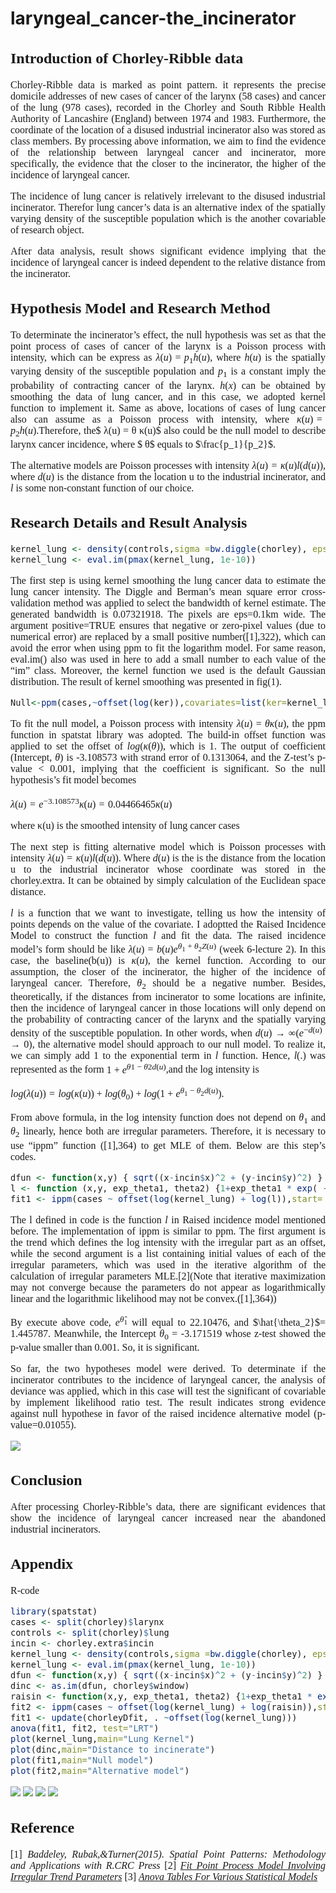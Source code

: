 # laryngeal_cancer-the_incinerator

<font face="Times new" size=3 align="justify"> 

## Introduction of Chorley-Ribble data

Chorley-Ribble data is marked as point pattern. it represents the precise domicile addresses of new cases of cancer of the larynx (58 cases) and cancer of the lung (978 cases), recorded in the Chorley and South Ribble Health Authority of Lancashire (England) between 1974 and 1983. Furthermore, the coordinate of the location of a disused industrial incinerator also was stored as class members. By processing above information, we aim to find the evidence of the relationship between laryngeal cancer and incinerator, more specifically, the evidence that the closer to the incinerator, the higher of the incidence of laryngeal cancer.  

The incidence of lung cancer is relatively irrelevant to the disused industrial incinerator. Therefor lung cancer’s data is an alternative index of the spatially varying density of the susceptible population which is the another covariable of research object.

After data analysis, result shows significant evidence implying that the incidence of laryngeal cancer is indeed dependent to the relative distance from the incinerator.

## Hypothesis Model and Research Method

To determinate the incinerator’s effect, the null hypothesis was set as that the point process of cases of cancer of the larynx is a Poisson process with intensity, which can be express as $λ(u) = p_1h(u)$, where $h(u)$ is the spatially varying density of the susceptible population and $p_1$ is a constant imply the probability of contracting cancer of the larynx. $h(x)$ can be obtained by smoothing the data of lung cancer, and in this case, we adopted kernel function to implement it. Same as above, locations of cases of lung cancer also can assume as a Poisson process with intensity, where $κ(u) = p_2 h(u)$.Therefore, the$ λ(u) = θ κ(u)$ also could be the null model to describe larynx cancer incidence, where $ θ$ equals to $\frac{p_1}{p_2}$.

The alternative models are Poisson processes with intensity $λ(u) =κ(u)l(d(u))$, where $d(u)$ is the distance from the location u to the industrial incinerator, and $l$ is some non-constant function of our choice.

## Research Details and Result Analysis  

```r
kernel_lung <- density(controls,sigma =bw.diggle(chorley), eps=0.1, positive=TRUE)
kernel_lung <- eval.im(pmax(kernel_lung, 1e-10))
```

The first step is using kernel smoothing the lung cancer data to estimate the lung cancer intensity. The Diggle and Berman’s mean square error cross-validation method was applied to select the bandwidth of kernel estimate. The generated bandwidth is 0.07321918. The pixels are eps=0.1km wide. The argument positive=TRUE ensures that negative or zero-pixel values (due to numerical error) are replaced by a small positive number([1],322), which can avoid the error when using ppm to fit the logarithm model. For same reason, eval.im() also was used in here to add a small number to each value of the “im” class. Moreover, the kernel function we used is the default Gaussian distribution. The result of kernel smoothing was presented in fig(1).

```r
Null<-ppm(cases,~offset(log(ker)),covariates=list(ker=kernel_lung))
```

To fit the null model, a Poisson process with intensity $λ(u) = θ κ(u)$, the ppm function in spatstat library was adopted. The build-in offset function was applied to set the offset of $log(\kappa(\theta))$, which is 1. The output of coefficient (Intercept, $θ$) is -3.108573 with strand error of 0.1313064, and the Z-test’s p-value < 0.001, implying that the coefficient is significant. So the null hypothesis’s fit model becomes

$λ(u) = e^{-3.108573} κ(u) =0.04466465κ(u)$

where κ(u) is the smoothed intensity of lung cancer cases

The next step is fitting alternative model which is Poisson processes with intensity $λ(u) =κ(u)l(d(u))$. Where $d(u)$ is the is the distance from the location u to the industrial incinerator whose coordinate was stored in the chorley.extra. It can be obtained by simply calculation of the Euclidean space distance.

$l$ is a function that we want to investigate, telling us how the intensity of points depends on the value of the covariate. I adoptted the Raised Incidence Model to construct the function $l$ and fit the data. The raised incidence model’s form should be like $\lambda(u)=b(u)e^{\theta_1+\theta_2Z(u)}$ (week 6-lecture 2). In this case, the baseline(b(u)) is $\kappa (u)$, the kernel function. According to our assumption, the closer of the incinerator, the higher of the incidence of laryngeal cancer. Therefore, $\theta_2$ should be a negative number. Besides, theoretically, if the distances from incinerator to some locations are infinite, then the incidence of laryngeal cancer in those locations will only depend on the probability of contracting cancer of the larynx and the spatially varying density of the susceptible population. In other words, when $d(u)\to ∞(e^{-d(u)}\to 0)$, the alternative model should approach to our null model. To realize it, we can simply add 1 to the exponential term in $l$ function. Hence, $l(.)$ was represented as the form $1+e^{\theta1-\theta2d(u)}$,and the log intensity is

$log(λ(u)) =log(κ(u))+log(\theta_0)+log(1+e^{\theta_1-\theta_2d(u)})$.

From above formula, in the log intensity function does not depend on $\theta_1$ and $\theta_2$ linearly, hence both are irregular parameters. Therefore, it is necessary to use “ippm” function ([1],364) to get MLE of them. Below are this step’s codes.

```r
dfun <- function(x,y) { sqrt((x-incin$x)^2 + (y-incin$y)^2) }
l <- function (x,y, exp_theta1, theta2) {1+exp_theta1 * exp( - theta2 * dfun(x,y))}
fit1 <- ippm(cases ~ offset(log(kernel_lung) + log(l)),start= list(exp_theta1=5, theta2=1))
```

The l defined in code is the function $l$ in Raised incidence model mentioned before. The implementation of ippm is similar to ppm. The first argument is the trend which defines the log intensity with the irregular part as an offset, while the second argument is a list containing initial values of each of the irregular parameters, which was used in the iterative algorithm of the calculation of irregular parameters MLE.[2](Note that iterative maximization may not converge because the parameters do not appear as logarithmically linear and the logarithmic likelihood may not be convex.([1],364))

By execute above code, $e^{\hat \theta_1}$ will equal to 22.10476, and $\hat{\theta_2}$= 1.445787. Meanwhile, the Intercept $\theta_0$ = -3.171519 whose z-test showed the p-value smaller than 0.001. So, it is significant.

So far, the two hypotheses model were derived. To determinate if the incinerator contributes to the incidence of laryngeal cancer, the analysis of deviance was applied, which in this case will test the significant of covariable by implement likelihood ratio test. The result indicates strong evidence against null hypothese in favor of the raised incidence alternative model (p-value=0.01055).

![](2019-10-21-01-27-19.png)

## Conclusion

After processing Chorley-Ribble’s data, there are significant evidences that show the incidence of laryngeal cancer increased near the abandoned industrial incinerators.

## Appendix

R-code

```r
library(spatstat)
cases <- split(chorley)$larynx
controls <- split(chorley)$lung
incin <- chorley.extra$incin
kernel_lung <- density(controls,sigma =bw.diggle(chorley), eps=0.1, positive=TRUE)
kernel_lung <- eval.im(pmax(kernel_lung, 1e-10))
dfun <- function(x,y) { sqrt((x-incin$x)^2 + (y-incin$y)^2) }
dinc <- as.im(dfun, chorley$window)
raisin <- function(x,y, exp_theta1, theta2) {1+exp_theta1 * exp( - theta2 * dfun(x,y))}
fit2 <- ippm(cases ~ offset(log(kernel_lung) + log(raisin)),start=list(exp_theta1=5, theta2=1))
fit1 <- update(chorleyDfit, . ~offset(log(kernel_lung)))
anova(fit1, fit2, test="LRT")
plot(kernel_lung,main="Lung Kernel")
plot(dinc,main="Distance to incinerate")
plot(fit1,main="Null model")
plot(fit2,main="Alternative model")

```

![](2019-10-21-13-35-19.png)
![](2019-10-21-13-38-29.png)
![](2019-10-21-13-32-49.png)
![](2019-10-21-13-34-01.png)

## Reference

[1] *Baddeley, Rubak,&Turner(2015). Spatial Point Patterns: Methodology and Applications with R.CRC Press*
[2] *<a href="https://www.rdocumentation.org/packages/spatstat/versions/1.59-0/topics/ippm">Fit Point Process Model Involving Irregular Trend Parameters</a>*
[3] *<a href="https://www.rdocumentation.org/packages/car/versions/3.0-3/topics/Anova">Anova Tables For Various Statistical Models</a>*

</font>

